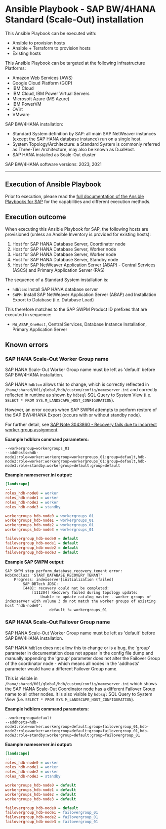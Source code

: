 # Ansible Playbook - SAP BW/4HANA Standard (Scale-Out) installation

This Ansible Playbook can be executed with:
- Ansible to provision hosts
- Ansible + Terraform to provision hosts
- Existing hosts

This Ansible Playbook can be targeted at the following Infrastructure Platforms:
- Amazon Web Services (AWS)
- Google Cloud Platform (GCP)
- IBM Cloud
- IBM Cloud, IBM Power Virtual Servers
- Microsoft Azure (MS Azure)
- IBM PowerVM
- OVirt
- VMware

SAP BW/4HANA installation:
- Standard System definition by SAP: all main SAP NetWeaver instances (except the SAP HANA database instance) run on a single host.
- System Topology/Architecture: a Standard System is commonly referred as Three-Tier Architecture, may also be known as DualHost.
- SAP HANA installed as Scale-Out cluster

SAP BW/4HANA software versions:
2023, 2021

---

## Execution of Ansible Playbook

Prior to execution, please read the [full documentation of the Ansible Playbooks for SAP](../../docs/README.md) for the capabilities and different execution methods.

## Execution outcome

When executing this Ansible Playbook for SAP, the following hosts are provisioned (unless an Ansible Inventory is provided for existing hosts):
1. Host for SAP HANA Database Server, Coordinator node
2. Host for SAP HANA Database Server, Worker node
3. Host for SAP HANA Database Server, Worker node
4. Host for SAP HANA Database Server, Standby node
5. Host for SAP NetWeaver Application Server (ABAP) - Central Services (ASCS) and Primary Application Server (PAS)

The sequence of a Standard System installation is:
- `hdblcm`: Install SAP HANA database server
- `SWPM`: Install SAP NetWeaver Application Server (ABAP) and Installation Export to Database (i.e. Database Load)

This therefore matches to the SAP SWPM Product ID prefixes that are executed in sequence:
- `NW_ABAP_OneHost`, Central Services, Database Instance Installation, Primary Application Server


## Known errors

### SAP HANA Scale-Out Worker Group name

SAP HANA Scale-Out Worker Group name must be left as 'default' before SAP BW/4HANA installation.

SAP HANA `hdblcm` allows this to change, which is correctly reflected in `/hana/shared/H01/global/hdb/custom/config/nameserver.ini` and correctly reflected in runtime as shown by `hdbsql` SQL Query to System View (i.e. `SELECT * FROM SYS.M_LANDSCAPE_HOST_CONFIGURATION`).

However, an error occurs when SAP SWPM attempts to perform restore of the SAP BW/4HANA Export (occurs with or without standby node).

For further detail, see [SAP Note 3043860 - Recovery fails due to incorrect worker group assignment](https://me.sap.com/notes/3043860).

**Example hdblcm command parameters:**
```shell
--workergroup=workergroups_01
--addhosts=hdb-node1:role=worker:workergroup=workergroups_01:group=default,hdb-node2:role=worker:workergroup=workergroups_01:group=default,hdb-node3:role=standby:workergroup=default:group=default
```

**Example nameserver.ini output:**
```ini
[landscape]
...
roles_hdb-node0 = worker
roles_hdb-node1 = worker
roles_hdb-node2 = worker
roles_hdb-node3 = standby

workergroups_hdb-node0 = workergroups_01
workergroups_hdb-node1 = workergroups_01
workergroups_hdb-node2 = workergroups_01
workergroups_hdb-node3 = workergroups_01

failovergroup_hdb-node0 = default
failovergroup_hdb-node1 = default
failovergroup_hdb-node2 = default
failovergroup_hdb-node3 = default
```

**Example SAP SWPM output:**
```shell
SAP SWPM step perform_database_recovery_tenant error:
HdbCmdClazz 'START_DATABASE_RECOVERY_TENANT'
    Progress: indexserver[initialization (failed)
        SAP DBTech JDBC:
        [448]: recovery could not be completed:
            [111204] Recovery failed during topology update:
                Unable to update catalog master - worker groups of indexserver with volume 3 do not match the worker groups of existing host "hdb-node0":
                    default != workergroups_01
```


### SAP HANA Scale-Out Failover Group name

SAP HANA Scale-Out Worker Group name must be left as 'default' before SAP BW/4HANA installation.

SAP HANA `hdblcm` does not allow this to change or is a bug, the 'group' parameter in documentation does not appear in the config file dump and manually appending the 'group' parameter does not alter the Failover Group of the coordinator node - which means all nodes in the 'addhosts' parameter would have a different Failover Group name.

This is visible in `/hana/shared/H01/global/hdb/custom/config/nameserver.ini` which shows the SAP HANA Scale-Out Coordinator node has a different Failover Group name to all other nodes. It is also visible by `hdbsql` SQL Query to System View (i.e. `SELECT * FROM SYS.M_LANDSCAPE_HOST_CONFIGURATION`).

**Example hdblcm command parameters:**
```shell
--workergroup=default
--addhosts=hdb-node1:role=worker:workergroup=default:group=failovergroup_01,hdb-node2:role=worker:workergroup=default:group=failovergroup_01,hdb-node3:role=standby:workergroup=default:group=failovergroup_01
```

**Example nameserver.ini output:**
```ini
[landscape]
...
roles_hdb-node0 = worker
roles_hdb-node1 = worker
roles_hdb-node2 = worker
roles_hdb-node3 = standby

workergroups_hdb-node0 = default
workergroups_hdb-node1 = default
workergroups_hdb-node2 = default
workergroups_hdb-node3 = default

failovergroup_hdb-node0 = default
failovergroup_hdb-node1 = failovergroup_01
failovergroup_hdb-node2 = failovergroup_01
failovergroup_hdb-node3 = failovergroup_01
```
